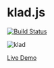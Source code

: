# klad.js

[![Build Status](https://travis-ci.org/vladimirgamalian/klad.js.svg)](https://travis-ci.org/vladimirgamalian/klad.js)

![klad](https://cloud.githubusercontent.com/assets/12879954/8521029/1f618670-240a-11e5-8c14-b63d92b0802c.png)

[Live Demo](http://vladimirgamalian.github.io/klad.js)
